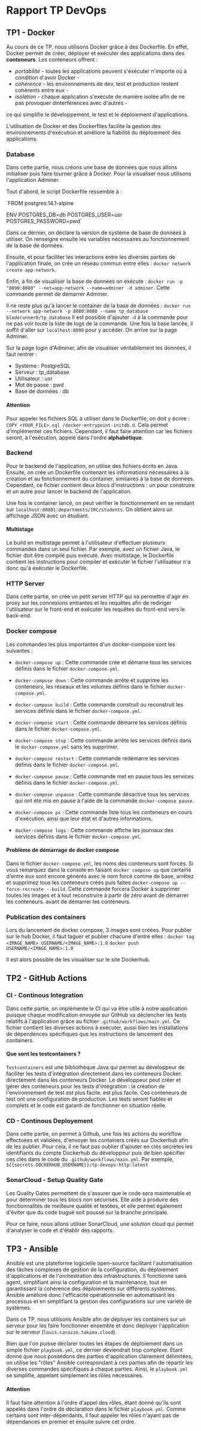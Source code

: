 # Rapport TP DevOps

## TP1 - Docker

Au cours de ce TP, nous utilisons Docker grâce à des Dockerfile. 
En effet, Docker permet de créer, déployer et exécuter des applications dans 
des __conteneurs__. Les conteneurs offrent :
- _portabilité_ - toutes les applications peuvent
s'éxécuter n'importe où à condition d'avoir Docker -  
- _cohérence_ - les environnements de dev,
test et production restent cohérents entre eux -
- _isolation_ - chaque application s'exécute
de manière isolée afin de ne pas provoquer dinterférences avec d'autres -

ce qui simplifie le développement, le test et le déploiement d'applications. 

L'utilisation de Docker et des Dockerfiles facilite la gestion des environnements d'exécution
et améliore la fiabilité du déploiement des applications.

### Database

Dans cette partie, nous créons une base de données que nous allons initialiser puis faire 
tourner grâce à Docker. Pour la visualiser nous utilisons l'application Adminer.

Tout d'abord, le script Dockerfile ressemble à :

`FROM postgres:14.1-alpine

ENV POSTGRES_DB=db
POSTGRES_USER=usr
POSTGRES_PASSWORD=pwd`

Dans ce dernier, on déclare la version de système de base de données à utiliser. On renseigne 
ensuite les variables nécessaires au fonctionnement de la base de données.

Ensuite, et pour faciliter les interactions entre les diverses parties de l'application finale, 
on crée un réseau commun entre elles : `docker network create app-network`.

Enfin, à fin de visualiser la base de données on exécute : 
`docker run -p "8090:8080" --net=app-network --name=adminer -d adminer`. Cette commande permet de démarrer Adminer.

Il ne reste plus qu'à lancer le container de la base de données :
`docker run --network app-network -p 8080:8080 --name tp_database bladerunner0/tp_database`
Il est possible d'ajouter `-d` à la commande pour ne pas voir toute la liste de logs de la commande.
Une fois la base lancée, il suffit d'aller sur `localhost:8090` pour y accéder. On arrive sur la page Adminer.

Sur la page login d'Adminer, afin de visualiser véritablement les données, il faut rentrer :
- Système : PostgreSQL
- Serveur : tp_database
- Utilisateur : usr
- Mot de passe : pwd
- Base de données : db

#### Attention

Pour appeler les fichiers SQL à utiliser dans le Dockerfile, on doit y écrire : `COPY <YOUR_FILE>.sql /docker-entrypoint-initdb.d`.
Cela permet d'implémenter ces fichiers. Cependant, il faut faire attention car les fichiers seront, à
l'exécution, appelé dans l'ordre __alphabétique__.

### Backend

Pour le backend de l'application, on utilise des fichiers écrits en Java. Ensuite, on crée un
Dockerfile contenant les informations nécessaires à la création et au fonctionnement du container, similaires
à la base de données.
Cependant, ce fichier contient deux blocs d'instructions : un pour construire et un autre pour lancer
le backend de l'application.

Une fois le container lancé, on peut vérifier le fonctionnement en se rendant sur `localhost:80801:departments/IRC/students`.
On obtient alors un affichage JSON avec un étudiant.

#### Multistage
Le build en multistage permet à l'utilisateur d'effectuer plusieurs commandes dans un seul fichier. Par exemple, avec un fichier Java, le fichier
doit être compilé puis exécuté. Avec multistage, le Dockerfile contient les instructions pour compiler et exécuter le fichier
l'utilisateur n'a donc qu'à exécuter le Dockerfile.

### HTTP Server

Dans cette partie, on crée un petit server HTTP qui va permettre d'agir en proxy sur les connexions 
entrantes et les requêtes afin de rediriger l'utilisateur sur le front-end et exécuter les requêtes du
front-end vers le back-end.

### Docker compose
Les commandes les plus importantes d'un docker-compose sont les suivantes :

- `docker-compose up` : Cette commande crée et démarre tous les services définis dans le fichier `docker-compose.yml`.

- `docker-compose down` : Cette commande arrête et supprime les conteneurs, les réseaux et les volumes définis dans le fichier `docker-compose.yml`.

- `docker-compose build` : Cette commande construit ou reconstruit les services définis dans le fichier `docker-compose.yml`.

- `docker-compose start` : Cette commande démarre les services définis dans le fichier `docker-compose.yml`.

- `docker-compose stop` : Cette commande arrête les services définis dans le `docker-compose.yml` sans les supprimer.

- `docker-compose restart` : Cette commande redémarre les services définis dans le fichier `docker-compose.yml`.

- `docker-compose pause` : Cette commande met en pause tous les services définis dans le fichier `docker-compose.yml`.

- `docker-compose unpause` : Cette commande désactive tous les services qui ont été mis en pause à l'aide de la commande `docker-compose pause`.

- `docker-compose ps` : Cette commande liste tous les conteneurs en cours d'exécution, ainsi que leur état et d'autres informations.

- `docker-compose logs` : Cette commande affiche les journaux des services définis dans le fichier `docker-compose.yml`.

#### Problème de démarrage de docker compose
Dans le fichier `docker-compose.yml`, les noms des conteneurs sont forcés. Si vous remarquez dans la console en faisant `docker compose up` que certains d'entre eux sont encore générés avec le nom forcé comme
de base, arrêtez et supprimez tous les conteneurs créés puis faites `docker-compose up --force-recreate --build`. Cette commande forcera Docker à supprimer toutes les images et à tout reconstruire à partir de zéro avant de démarrer les conteneurs.
avant de démarrer les conteneurs.


### Publication des containers
Lors du lancement de docker compose, 3 images sont créées. Pour publier sur le hub Docker, il faut taguer et publier chacune d'entre elles :
`docker tag <IMAGE_NAME> USERNAME/<IMAGE_NAME>:1.0`
`docker push USERNAME/<IMAGE_NAME>:1.0`

Il est alors possible de les visualiser sur le site Dockerhub.


## TP2 - GitHub Actions

### CI - Continous Integration

Dans cette partie, on implémente le CI qui va être utile à notre application puisque chaque
modification envoyée sur GitHub va déclencher les tests relatifs à l'application grâce au fichier `.github/workflows/main.yml`.
Ce fichier contient les diverses actions à exécuter, aussi bien les installations de dépendences 
spécifiques que les instructions de lancement des containers.

#### Que sont les testcontainers ?
`Testcontainers` est une bibliothèque Java qui permet au développeur de faciliter les tests d'intégration directement dans les conteneurs Docker.
directement dans les conteneurs Docker.
Le développeur peut créer et gérer des conteneurs pour les tests d'intégration : la création de l'environnement de test est plus facile.
est plus facile. Ces conteneurs de test ont une configuration de production.
Les tests seront fiables et complets et le code est garanti de fonctionner en situation réelle.

### CD - Continous Deployement

Dans cette partie, on permet à Github, une fois les actions du workflow effectuées et validées,
d'envoyer les containers créés sur Dockerhub afin de les publier. 
Pour cela, il ne faut pas oublier d'ajouter en clés secrètes les identifiants du compte Dockerhub du développeur
puis de bien spécifier ces clés dans le code du `.github/workflows/main.yml`. Par exemple,
`${{secrets.DOCKERHUB_USERNAME}}/tp-devops-http:latest`

### SonarCloud - Setup Quality Gate

Les Quality Gates permettent de s'assurer que le code sera maintenable et pour déterminer tous les 
blocs non sécurisés. Elle aide à produire des fonctionnalités de meilleure qualité et testées, 
et elle permet également d'éviter que du code bugué soit poussé sur la branche principale.

Pour ce faire, nous allons utiliser SonarCloud, une solution cloud qui permet d'analyser le 
code et d'établir des rapports.


## TP3 - Ansible

Ansible est une plateforme logicielle open-source facilitant l'automatisation des tâches complexes 
de gestion de la configuration, du déploiement d'applications et de l'orchestration des 
infrastructures. Il fonctionne sans agent, simplifiant ainsi la configuration et la maintenance, 
tout en garantissant la cohérence des déploiements sur différents systèmes. 
Ansible améliore donc l'efficacité opérationnelle en automatisant les processus et en 
simplifiant la gestion des configurations sur une variété de systèmes.

Dans ce TP, nous utilisons Ansible afin de déployer les containers sur un serveur pour les faire fonctionner
ensemble et donc déployer l'application sur le serveur (`louis.carozzo.takima.cloud`).

Bien que l'on puisse déclarer toutes les étapes de déploiement dans un simple fichier `playbook.yml`,
ce dernier deviendrait trop complexe. Etant donné que nous possédons des parties d'application clairement
délimitées, on utilise les "rôles" Ansible correspondant à ces parties afin de répartir les 
diverses commandes spécifiques à chaque parties. Ainsi, le `playbook.yml` se simplifie, appelant simplement
les rôles nécessaires. 

#### Attention
Il faut faire attention à l'ordre d'appel des rôles, étant donné qu'ils sont appelés dans l'ordre de
déclaration dans le fichier `playbook.yml`. Comme certains sont inter-dépendants, il faut appeler
les rôles n'ayant pas de dépendances en premier et ensuite suivre cet ordre.
